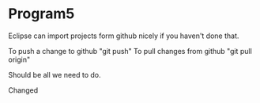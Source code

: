 Program5
========

Eclipse can import projects form github nicely if you haven't done that.


To push a change to github   "git push"
To pull changes from github "git pull origin"

Should be all we need to do.


Changed
